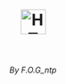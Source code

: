 <h1 align="center"><span><img src="https://img.shields.io/badge/InstaApp%20-%20Social%20Media%20Application-282C34?logo=Instagram&logoColor=E4405F" alt="HTML5 logo" title="HTML5" height="45" /></span>
</h1>
</br>
<h6 align="center">By F.O.G_ntp</h6>
